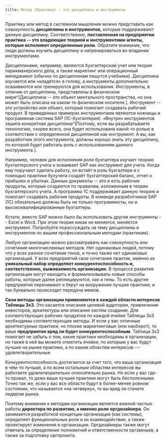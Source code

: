 ```yaml
---
title: Метод (Практика) – это дисциплина и инструменты
---
```


Практику или метод в системном мышлении можно представить как
совокупность **дисциплины и** **инструментов**, которые поддерживают
данную дисциплину. Соответственно, **поставленная на предприятии
практика -- это владеющие теорией и** **инструментами** **агенты,
которые исполняют определенные роли.** Обратите внимание, что люди
должны изучить дисциплину и натренироваться во владении инструментами.

Дисциплинами, например, являются бухгалтерский учет или теория
парикмахерского дела, а также маркетинг или операционный менеджмент
(обычно по дисциплинам пишутся учебники). Дисциплина изучается или
«кладётся» в голову, а инструменты дополнительно осваиваются или
тренируются для использования. Инструменты, в отличие от дисциплины,
представлены в физическом мире^[Дисциплина -- это объект
ментального пространства, но она может быть описана на каком-то
физическом носителе.]. Инструмент -- это устройство или
объект, который помогает создавать рабочий продукт. В приведенных
примерах инструментами являются ножницы и программная система SAP
(1С-бухгалтерия). «Внутри» инструментов зашита конкретная
дисциплина^[Поэтому, если вы разрабатываете технологию,
скорее всего, она будет использована какой-то ролью в соответствии с
определенной дисциплиной как инструмент. А вы, как разработчик этого
инструмента, должны хорошо знать эту дисциплину, по которой будет
работать роль с использованием данного инструмента.].

Например, человек для исполнения роли бухгалтера изучает теорию
бухгалтерского учета и осваивает SAP как инструмент для учета. Когда ему
поручают сделать работу, он встаёт в роль бухгалтера и с помощью
практики бухучета создаёт бухгалтерский баланс, отчет о прибылях и
убытках. Данные документы -- это и есть рабочие продукты, которые
создаются по правилам, изложенным в теории бухгалтерского учета. А
программа 1С поддерживает данную теорию и помогает создавать рабочие
продукты. В команде разработчиков SAP (1С) обязательно должны быть не
только программисты, но и высококвалифицированные бухгалтеры.

Кстати, вместо SAP можно было бы использовать другие инструменты --
Excel и Word. При этом теория никак не меняется, меняется инструмент.
Попробуйте порассуждать на тему дисциплины и инструментов по вашим
профессиональным методам (практикам).

Любую организацию можно рассматривать как совокупность или сочетание
многочисленных методов. Нет одинаковых людей, потому что у всех разное
сочетание генов, и точно также нет одинаковых организаций. У всех
предприятий свое сочетание практик, именно их **уникальный набор
определяет конкурентоспособность и,** **соответственно,** **выживаемость
организации.** В процессе развития организации могут находить и
формализовывать новые способы работы, которые далее реплицируются, как и
гены. То есть другие предприятия перенимают и берут на вооружение лучшие
практики, и так буквально происходит передача мемов.

**Свои методы** **организации применяются в каждой области интересов**
**Таблицы 3х3.** Это касается описания целевой аудитории, привлечения
инвесторов, архитектуры или описания систем создания. Для
соответствующих рабочих продуктов по каждой ячейке Таблицы 3х3
необходимы соответствующие методы. И если у вас отличные архитектурные
практики, но плохие маркетинговые (или наоборот), то ваше **предприятие
вряд ли будет конкурентоспособным**. Таблица 3х3 помогает не забыть о
том, какие практики необходимы в организации, но также в ней вы можете
отметить ячейки, по которым у вас будут лучшие на рынке практики, а по
каким областям интересов --- удовлетворительные.

Конкурентоспособность достигается за счет того, что ваша организация в
чём-то лучшая, а по всем остальным областям интересов вы работаете
удовлетворительно относительно рынка. Но если у вас где-то провал, то
даже ваши лучшие практики могут быть бесполезными. Точно так же, если у
вас все области будут в более-менее ровном состоянии, что называется «на
четверку», то вы вряд ли станете лидером рынка.

Поэтому внимание к методам организации является важной частью работы
**директора по развитию, а именно роли** **оргдизайнера**. Он занимается
разработкой концепции организации (как системы), определяет
функциональные роли и их взаимодействие, а также проектирует изменения в
организации. Оргдизайнеры также могут отвечать за определение полномочий
и ответственности оргзвеньев, а также за подготовку оргпроекта.
